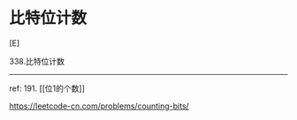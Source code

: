 # 比特位计数

[E]

338.比特位计数

---

ref: 191. [[位1的个数]]

https://leetcode-cn.com/problems/counting-bits/

  